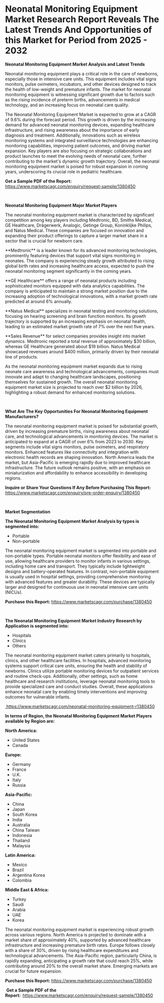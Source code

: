 <p><h1>Neonatal Monitoring Equipment Market Research Report Reveals The Latest Trends And Opportunities of this Market for Period from 2025 - 2032</h1></p><p><strong>Neonatal Monitoring Equipment Market Analysis and Latest Trends</strong></p>
<p><p>Neonatal monitoring equipment plays a critical role in the care of newborns, especially those in intensive care units. This equipment includes vital signs monitors, pulse oximeters, incubators, and other devices designed to track the health of low-weight and premature infants. The market for neonatal monitoring equipment is witnessing significant growth due to factors such as the rising incidence of preterm births, advancements in medical technology, and an increasing focus on neonatal care quality.</p><p>The Neonatal Monitoring Equipment Market is expected to grow at a CAGR of 9.6% during the forecast period. This growth is driven by the increasing demand for advanced neonatal monitoring devices, expanding healthcare infrastructure, and rising awareness about the importance of early diagnosis and treatment. Additionally, innovations such as wireless monitoring systems and integrated surveillance technologies are enhancing monitoring capabilities, improving patient outcomes, and driving market expansion. Key players are also focusing on strategic collaborations and product launches to meet the evolving needs of neonatal care, further contributing to the market's dynamic growth trajectory. Overall, the neonatal monitoring equipment market is poised for robust expansion in coming years, underscoring its crucial role in pediatric healthcare.</p></p>
<p><strong>Get a Sample PDF of the Report:&nbsp;</strong> <a href="https://www.marketscagr.com/enquiry/request-sample/1380450?utm_campaign=2529&utm_medium=2&utm_source=Github&utm_content=ia&utm_term=14042025&utm_id=neonatal-monitoring-equipment">https://www.marketscagr.com/enquiry/request-sample/1380450</a></p>
<p>&nbsp;</p>
<p><strong>Neonatal Monitoring Equipment Major Market Players</strong></p>
<p><p>The neonatal monitoring equipment market is characterized by significant competition among key players including Medtronic, BD, Smiths Medical, GE Healthcare, Drägerwerk, Analogic, Getinge Group, Koninklijke Philips, and Natus Medical. These companies are focused on innovation and expanding their product offerings to capture a larger market share in a sector that is crucial for newborn care.</p><p>**Medtronic** is a leader known for its advanced monitoring technologies, prominently featuring devices that support vital signs monitoring in neonates. The company is experiencing steady growth attributed to rising global birth rates and increasing healthcare access, expected to push the neonatal monitoring segment significantly in the coming years.</p><p>**GE Healthcare** offers a range of neonatal products including sophisticated monitors equipped with data analytics capabilities. The company is anticipated to maintain a strong market position due to the increasing adoption of technological innovations, with a market growth rate predicted at around 6% annually.</p><p>**Natus Medical** specializes in neonatal testing and monitoring solutions, focusing on hearing screening and brain function monitors. Its growth trajectory is supported by an increasing emphasis on neonatal health, leading to an estimated market growth rate of 7% over the next five years.</p><p>**Sales Revenue** for select companies provides insight into market dynamics. Medtronic reported a total revenue of approximately $30 billion, whereas GE Healthcare generated about $19 billion. Natus Medical showcased revenues around $400 million, primarily driven by their neonatal line of products.</p><p>As the neonatal monitoring equipment market expands due to rising neonate care awareness and technological advancements, companies must innovate and adapt to changing healthcare landscapes, positioning themselves for sustained growth. The overall neonatal monitoring equipment market size is projected to reach over $2 billion by 2026, highlighting a robust demand for enhanced monitoring solutions.</p></p>
<p>&nbsp;</p>
<p><strong>What Are The Key Opportunities For Neonatal Monitoring Equipment Manufacturers?</strong></p>
<p><p>The neonatal monitoring equipment market is poised for substantial growth, driven by increasing premature births, rising awareness about neonatal care, and technological advancements in monitoring devices. The market is anticipated to expand at a CAGR of over 6% from 2023 to 2030. Key segments include vital signs monitors, pulse oximeters, and respiratory monitors. Enhanced features like connectivity and integration with electronic health records are shaping innovation. North America leads the market, but Asia-Pacific is emerging rapidly due to improved healthcare infrastructure. The future outlook remains positive, with an emphasis on miniaturization and affordability to enhance accessibility in developing regions.</p></p>
<p><strong>Inquire or Share Your Questions If Any Before Purchasing This Report:</strong> <a href="https://www.marketscagr.com/enquiry/pre-order-enquiry/1380450?utm_campaign=2529&utm_medium=2&utm_source=Github&utm_content=ia&utm_term=14042025&utm_id=neonatal-monitoring-equipment">https://www.marketscagr.com/enquiry/pre-order-enquiry/1380450</a></p>
<p>&nbsp;</p>
<p><strong>Market Segmentation</strong></p>
<p><strong>The Neonatal Monitoring Equipment Market Analysis by types is segmented into:</strong></p>
<p><ul><li>Portable</li><li>Non-portable</li></ul></p>
<p><p>The neonatal monitoring equipment market is segmented into portable and non-portable types. Portable neonatal monitors offer flexibility and ease of use, allowing healthcare providers to monitor infants in various settings, including home care and transport. They typically include lightweight designs and battery-operated features. In contrast, non-portable equipment is usually used in hospital settings, providing comprehensive monitoring with advanced features and greater durability. These devices are typically larger and designed for continuous use in neonatal intensive care units (NICUs).</p></p>
<p><strong>Purchase this Report:&nbsp;</strong><a href="https://www.marketscagr.com/purchase/1380450?utm_campaign=2529&utm_medium=2&utm_source=Github&utm_content=ia&utm_term=14042025&utm_id=neonatal-monitoring-equipment">https://www.marketscagr.com/purchase/1380450</a></p>
<p>&nbsp;</p>
<p><strong>The Neonatal Monitoring Equipment Market Industry Research by Application is segmented into:</strong></p>
<p><ul><li>Hospitals</li><li>Clinics</li><li>Others</li></ul></p>
<p><p>The neonatal monitoring equipment market caters primarily to hospitals, clinics, and other healthcare facilities. In hospitals, advanced monitoring systems support critical care units, ensuring the health and stability of newborns. Clinics utilize portable monitoring devices for outpatient services and routine check-ups. Additionally, other settings, such as home healthcare and research institutions, leverage neonatal monitoring tools to provide specialized care and conduct studies. Overall, these applications enhance neonatal care by enabling timely interventions and improving outcomes for vulnerable infants.</p></p>
<p><a href="https://www.marketscagr.com/neonatal-monitoring-equipment-r1380450?utm_campaign=2529&utm_medium=2&utm_source=Github&utm_content=ia&utm_term=14042025&utm_id=neonatal-monitoring-equipment">&nbsp;https://www.marketscagr.com/neonatal-monitoring-equipment-r1380450</a></p>
<p><strong>In terms of Region, the Neonatal Monitoring Equipment Market Players available by Region are:</strong></p>
<p>
    <p> <strong> North America: </strong>
        <ul>
            <li>United States</li>
            <li>Canada</li>
        </ul>
        </p> 
    <p> <strong> Europe: </strong>
        <ul>
            <li>Germany</li>
            <li>France</li>
            <li>U.K.</li>
            <li>Italy</li>
            <li>Russia</li>
        </ul>
        </p> 
    <p> <strong> Asia-Pacific: </strong>
        <ul>
            <li>China</li>
            <li>Japan</li>
            <li>South Korea</li>
            <li>India</li>
            <li>Australia</li>
            <li>China Taiwan</li>
            <li>Indonesia</li>
            <li>Thailand</li>
            <li>Malaysia</li>
        </ul>
        </p> 
    <p> <strong> Latin America: </strong>
        <ul>
            <li>Mexico</li>
            <li>Brazil</li>
            <li>Argentina Korea</li>
            <li>Colombia</li>
        </ul>
        </p> 
    <p> <strong> Middle East & Africa: </strong>
        <ul>
            <li>Turkey</li>
            <li>Saudi</li>
            <li>Arabia</li>
            <li>UAE</li>
            <li>Korea</li>
        </ul>
    </p>
    </p>
<p><p>The neonatal monitoring equipment market is experiencing robust growth across various regions. North America is projected to dominate with a market share of approximately 40%, supported by advanced healthcare infrastructure and increasing premature birth rates. Europe follows closely with a share of 30%, driven by rising healthcare expenditures and technological advancements. The Asia-Pacific region, particularly China, is rapidly expanding, anticipating a growth rate that could reach 25%, while contributing around 20% to the overall market share. Emerging markets are crucial for future expansion.</p></p>
<p><strong>Purchase this Report: </strong><a href="https://www.marketscagr.com/purchase/1380450?utm_campaign=2529&utm_medium=2&utm_source=Github&utm_content=ia&utm_term=14042025&utm_id=neonatal-monitoring-equipment">https://www.marketscagr.com/purchase/1380450</a></p>
<p>&nbsp;<strong>Get a Sample PDF of the Report:&nbsp;&nbsp;</strong><a href="https://www.marketscagr.com/enquiry/request-sample/1380450?utm_campaign=2529&utm_medium=2&utm_source=Github&utm_content=ia&utm_term=14042025&utm_id=neonatal-monitoring-equipment">https://www.marketscagr.com/enquiry/request-sample/1380450</a></p>
<p><strong></strong></p>
<p><p></p><p></p><p></p></p>